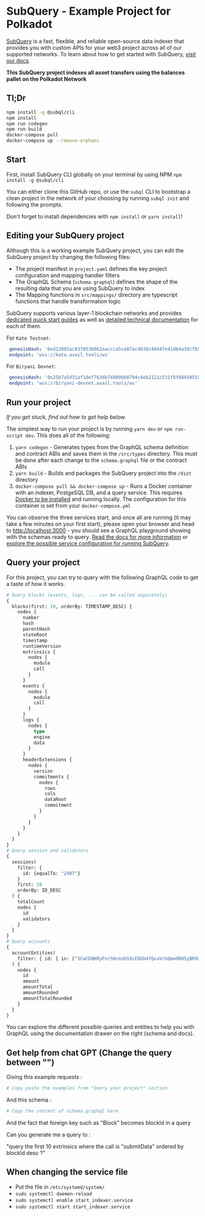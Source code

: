 # SubQuery - Example Project for Polkadot

[SubQuery](https://subquery.network) is a fast, flexible, and reliable open-source data indexer that provides you with custom APIs for your web3 project across all of our supported networks. To learn about how to get started with SubQuery, [visit our docs](https://academy.subquery.network).

**This SubQuery project indexes all asset transfers using the balances pallet on the Polkadot Network**

## Tl;Dr
```bash
npm install -g @subql/cli
npm install
npm run codegen
npm run build
docker-compose pull
docker-compose up --remove-orphans
```

## Start

First, install SubQuery CLI globally on your terminal by using NPM `npm install -g @subql/cli`

You can either clone this GitHub repo, or use the `subql` CLI to bootstrap a clean project in the network of your choosing by running `subql init` and following the prompts.

Don't forget to install dependencies with `npm install` or `yarn install`!

## Editing your SubQuery project

Although this is a working example SubQuery project, you can edit the SubQuery project by changing the following files:

- The project manifest in `project.yaml` defines the key project configuration and mapping handler filters
- The GraphQL Schema (`schema.graphql`) defines the shape of the resulting data that you are using SubQuery to index
- The Mapping functions in `src/mappings/` directory are typescript functions that handle transformation logic

SubQuery supports various layer-1 blockchain networks and provides [dedicated quick start guides](https://academy.subquery.network/quickstart/quickstart.html) as well as [detailed technical documentation](https://academy.subquery.network/build/introduction.html) for each of them.

For `Kate Testnet`:
```yaml
 genesisHash: '0xd12003ac837853b062aaccca5ce87ac4838c48447e41db4a3dcfb5bf312350c6'
 endpoint: 'wss://kate.avail.tools/ws'
```
For `Biryani Devnet`:
```yaml
 genesisHash: '0x25b7a5d31af1def763db74809b08794c4eb2121c531f8fd8458555be487bebda'
 endpoint: 'wss://biryani-devnet.avail.tools/ws'
```

## Run your project

_If you get stuck, find out how to get help below._

The simplest way to run your project is by running `yarn dev` or `npm run-script dev`. This does all of the following:

1. `yarn codegen` - Generates types from the GraphQL schema definition and contract ABIs and saves them in the `/src/types` directory. This must be done after each change to the `schema.graphql` file or the contract ABIs
2. `yarn build` - Builds and packages the SubQuery project into the `/dist` directory
3. `docker-compose pull && docker-compose up` - Runs a Docker container with an indexer, PostgeSQL DB, and a query service. This requires [Docker to be installed](https://docs.docker.com/engine/install) and running locally. The configuration for this container is set from your `docker-compose.yml`

You can observe the three services start, and once all are running (it may take a few minutes on your first start), please open your browser and head to [http://localhost:3000](http://localhost:3000) - you should see a GraphQL playground showing with the schemas ready to query. [Read the docs for more information](https://academy.subquery.network/run_publish/run.html) or [explore the possible service configuration for running SubQuery](https://academy.subquery.network/run_publish/references.html).

## Query your project

For this project, you can try to query with the following GraphQL code to get a taste of how it works.

```graphql
# Query blocks (events, logs, ... can be called separately)
{
  blocks(first: 10, orderBy: TIMESTAMP_DESC) {
    nodes {
      number
      hash
      parentHash
      stateRoot
      timestamp
      runtimeVersion
      extrinsics {
        nodes {
          module
          call
        }
      }
      events {
        nodes {
          module
          call
        }
      }
      logs {
        nodes {
          type
          engine
          data
        }
      }
      headerExtensions {
        nodes {
          version
          commitments {
            nodes {
              rows
              cols
              dataRoot
              commitment
            }
          }
        }
      }
    }
  }
}
# Query session and validators
{
  sessions(
    filter: {
      id: {equalTo: "2907"}
    }
    first: 10
    orderBy: ID_DESC
  ) {
    totalCount
    nodes {
      id
      validators
    }
  }
}
# Query accounts
{
  accountEntities(
    filter: { id: { in: ["5CwCDQKRyPnrSHcmxbS9cEDGb4YQxaVrbQmw9RH5yBR9Xnh5"] } }
  ) {
    nodes {
      id
      amount
      amountTotal
      amountRounded
      amountTotalRounded
    }
  }
}
```

You can explore the different possible queries and entities to help you with GraphQL using the documentation drawer on the right (schema and docs).


## Get help from chat GPT (Change the query between "")
Giving this example requests : 

```graphql
# Copy paste the examples from "Query your project" section
```

And this schema : 
```graphql
# Copy the content of schema.graphql here
```
And the fact that foreign key such as "Block" becomes blockId in a query

Can you generate me a query to : 

"query the first 10 extrinsics where the call is "submitData" ordered by blockId desc ?" 

## When changing the service file
- Put the file in `/etc/systemd/system/`
- `sudo systemctl daemon-reload`
- `sudo systemctl enable start_indexer.service`
- `sudo systemctl start start_indexer.service`
